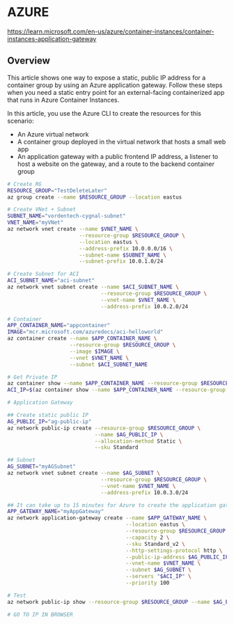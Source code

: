 # AZURE
https://learn.microsoft.com/en-us/azure/container-instances/container-instances-application-gateway 

## Overview
This article shows one way to expose a static, public IP address for a container group by using an Azure application gateway. Follow these steps when you need a static entry point for an external-facing containerized app that runs in Azure Container Instances.

In this article, you use the Azure CLI to create the resources for this scenario:
- An Azure virtual network
- A container group deployed in the virtual network that hosts a small web app
- An application gateway with a public frontend IP address, a listener to host a website on the gateway, and a route to the backend container group

```bash
# Create RG
RESOURCE_GROUP="TestDeleteLater"
az group create --name $RESOURCE_GROUP --location eastus

# Create VNet + Subnet
SUBNET_NAME="vordentech-cygnal-subnet"
VNET_NAME="myVNet"
az network vnet create --name $VNET_NAME \
                       --resource-group $RESOURCE_GROUP \
                       --location eastus \
                       --address-prefix 10.0.0.0/16 \
                       --subnet-name $SUBNET_NAME \
                       --subnet-prefix 10.0.1.0/24

# Create Subnet for ACI
ACI_SUBNET_NAME="aci-subnet"
az network vnet subnet create --name $ACI_SUBNET_NAME \
                              --resource-group $RESOURCE_GROUP \
                              --vnet-name $VNET_NAME \
                              --address-prefix 10.0.2.0/24

# Container 
APP_CONTAINER_NAME="appcontainer"
IMAGE="mcr.microsoft.com/azuredocs/aci-helloworld"
az container create --name $APP_CONTAINER_NAME \
                    --resource-group $RESOURCE_GROUP \
                    --image $IMAGE \
                    --vnet $VNET_NAME \
                    --subnet $ACI_SUBNET_NAME 

# Get Private IP
az container show --name $APP_CONTAINER_NAME --resource-group $RESOURCE_GROUP --query ipAddress.ip --output tsv
ACI_IP=$(az container show --name $APP_CONTAINER_NAME --resource-group $RESOURCE_GROUP --query ipAddress.ip --output tsv)

# Application Gateway

## Create static public IP
AG_PUBLIC_IP="ag-public-ip"
az network public-ip create --resource-group $RESOURCE_GROUP \
                            --name $AG_PUBLIC_IP \
                            --allocation-method Static \
                            --sku Standard

## Subnet
AG_SUBNET="myAGSubnet"
az network vnet subnet create --name $AG_SUBNET \
                              --resource-group $RESOURCE_GROUP \
                              --vnet-name $VNET_NAME \
                              --address-prefix 10.0.3.0/24

## It can take up to 15 minutes for Azure to create the application gateway.
APP_GATEWAY_NAME="myAppGateway"
az network application-gateway create --name $APP_GATEWAY_NAME \
                                      --location eastus \
                                      --resource-group $RESOURCE_GROUP \
                                      --capacity 2 \
                                      --sku Standard_v2 \
                                      --http-settings-protocol http \
                                      --public-ip-address $AG_PUBLIC_IP\
                                      --vnet-name $VNET_NAME \
                                      --subnet $AG_SUBNET \
                                      --servers "$ACI_IP" \
                                      --priority 100

# Test
az network public-ip show --resource-group $RESOURCE_GROUP --name $AG_PUBLIC_IP --query [ipAddress] --output tsv

# GO TO IP IN BROWSER
```